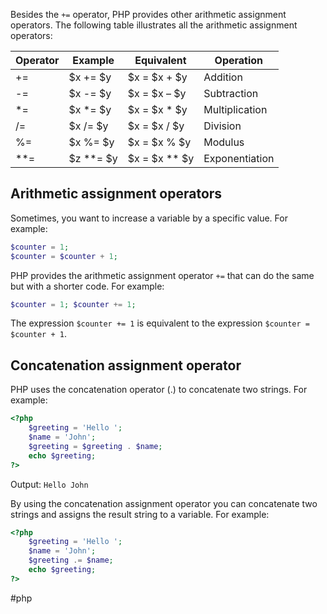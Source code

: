 
Besides the `+=` operator, PHP provides other arithmetic assignment operators. The following table illustrates all the arithmetic assignment operators:

| Operator | Example | Equivalent | Operation |
| --------- | -------- | ---------- | -------- |
| += | $x += $y | $x = $x + $y | Addition |
| -= | $x -= $y | $x = $x – $y | Subtraction |
| \*= | $x \*= $y | $x = $x \* $y | Multiplication |
| /= | $x /= $y | $x = $x / $y | Division |
| %= | $x %= $y | $x = $x % $y | Modulus |
| \*\*= | $z \*\*= $y | $x = $x \*\* $y | Exponentiation |


## Arithmetic assignment operators

Sometimes, you want to increase a variable by a specific value. For example:

```php
$counter = 1; 
$counter = $counter + 1;
```

PHP provides the arithmetic assignment operator `+=` that can do the same but with a shorter code. For example:

```php
$counter = 1; $counter += 1;
```

The expression `$counter += 1` is equivalent to the expression `$counter = $counter + 1`.

## Concatenation assignment operator

PHP uses the concatenation operator (.) to concatenate two strings. For example:

```php
<?php 
	$greeting = 'Hello '; 
	$name = 'John'; 
	$greeting = $greeting . $name; 
	echo $greeting;
?>
```

Output:
`Hello John`

By using the concatenation assignment operator you can concatenate two strings and assigns the result string to a variable. For example:

```php
<?php 
	$greeting = 'Hello '; 
	$name = 'John'; 
	$greeting .= $name; 
	echo $greeting;
?>
```


#php 